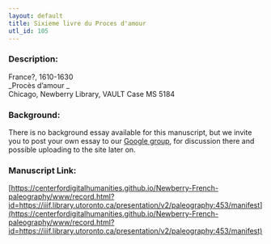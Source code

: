 ```yaml
---
layout: default
title: Sixieme livre du Proces d'amour
utl_id: 105
---
```


### Description:

France?, 1610-1630<br>
_Procès d’amour _<br>
Chicago, Newberry Library, VAULT Case MS 5184

### Background:

There is no background essay available for this manuscript, but we invite you to post your own essay to our [Google group](https://paleography.library.utoronto.ca/content/group-work), for discussion there and possible uploading to the site later on.

### Manuscript Link:

[https://centerfordigitalhumanities.github.io/Newberry-French-paleography/www/record.html?id=https://iiif.library.utoronto.ca/presentation/v2/paleography:453/manifest](https://centerfordigitalhumanities.github.io/Newberry-French-paleography/www/record.html?id=https://iiif.library.utoronto.ca/presentation/v2/paleography:453/manifest)
